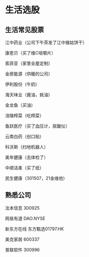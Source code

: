 # 生活选股


## 生活常见股票

江中药业（公司下午茶发了江中猴姑饼干）

康恩贝（买了维C咀嚼片）

索菲亚（家里全屋定制）

金房能源（供暖的公司）

伊利股份（牛奶）

海天味业（酱油，蚝油）

金龙鱼（买油）

涪陵榨菜（吃榨菜）

鱼跃医疗（买了血压计，尿酸仪）

云南白药（创口贴）

科沃斯（扫地机器人）

美年健康（去体检了）

中顺洁柔（买了纸）

民生健康（301507，21金维他）


## 熟悉公司

法本信息 300925

网易有道 DAO.NYSE

新东方在线 东方甄选01797.HK

美克家居 600337

普联软件 300996

